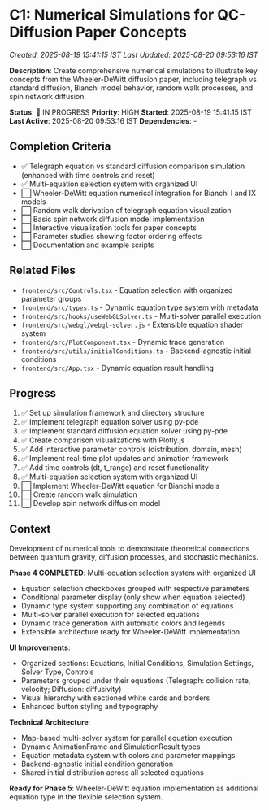 # C1: Numerical Simulations for QC-Diffusion Paper Concepts
*Created: 2025-08-19 15:41:15 IST*
*Last Updated: 2025-08-20 09:53:16 IST*

**Description**: Create comprehensive numerical simulations to illustrate key concepts from the Wheeler-DeWitt diffusion paper, including telegraph vs standard diffusion, Bianchi model behavior, random walk processes, and spin network diffusion

**Status**: 🔄 IN PROGRESS
**Priority**: HIGH
**Started**: 2025-08-19 15:41:15 IST
**Last Active**: 2025-08-20 09:53:16 IST
**Dependencies**: -

## Completion Criteria
- ✅ Telegraph equation vs standard diffusion comparison simulation (enhanced with time controls and reset)
- ✅ Multi-equation selection system with organized UI
- ⬜ Wheeler-DeWitt equation numerical integration for Bianchi I and IX models
- ⬜ Random walk derivation of telegraph equation visualization
- ⬜ Basic spin network diffusion model implementation
- ⬜ Interactive visualization tools for paper concepts
- ⬜ Parameter studies showing factor ordering effects
- ⬜ Documentation and example scripts

## Related Files
- `frontend/src/Controls.tsx` - Equation selection with organized parameter groups
- `frontend/src/types.ts` - Dynamic equation type system with metadata
- `frontend/src/hooks/useWebGLSolver.ts` - Multi-solver parallel execution
- `frontend/src/webgl/webgl-solver.js` - Extensible equation shader system
- `frontend/src/PlotComponent.tsx` - Dynamic trace generation
- `frontend/src/utils/initialConditions.ts` - Backend-agnostic initial conditions
- `frontend/src/App.tsx` - Dynamic equation result handling

## Progress
1. ✅ Set up simulation framework and directory structure
2. ✅ Implement telegraph equation solver using py-pde
3. ✅ Implement standard diffusion equation solver using py-pde
4. ✅ Create comparison visualizations with Plotly.js
5. ✅ Add interactive parameter controls (distribution, domain, mesh)
6. ✅ Implement real-time plot updates and animation framework
7. ✅ Add time controls (dt, t_range) and reset functionality
8. ✅ Multi-equation selection system with organized UI
9. ⬜ Implement Wheeler-DeWitt equation for Bianchi models
10. ⬜ Create random walk simulation
11. ⬜ Develop spin network diffusion model

## Context
Development of numerical tools to demonstrate theoretical connections between quantum gravity, diffusion processes, and stochastic mechanics.

**Phase 4 COMPLETED**: Multi-equation selection system with organized UI
- Equation selection checkboxes grouped with respective parameters
- Conditional parameter display (only show when equation selected)
- Dynamic type system supporting any combination of equations
- Multi-solver parallel execution for selected equations
- Dynamic trace generation with automatic colors and legends
- Extensible architecture ready for Wheeler-DeWitt implementation

**UI Improvements**:
- Organized sections: Equations, Initial Conditions, Simulation Settings, Solver Type, Controls
- Parameters grouped under their equations (Telegraph: collision rate, velocity; Diffusion: diffusivity)
- Visual hierarchy with sectioned white cards and borders
- Enhanced button styling and typography

**Technical Architecture**:
- Map-based multi-solver system for parallel equation execution
- Dynamic AnimationFrame and SimulationResult types
- Equation metadata system with colors and parameter mappings
- Backend-agnostic initial condition generation
- Shared initial distribution across all selected equations

**Ready for Phase 5**: Wheeler-DeWitt equation implementation as additional equation type in the flexible selection system.
